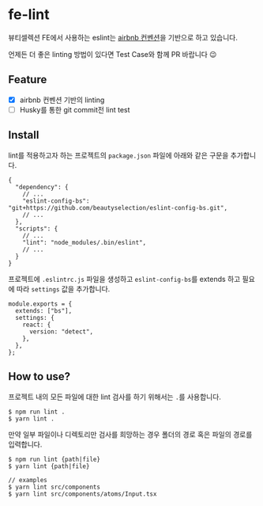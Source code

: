 # fe-lint

뷰티셀렉션 FE에서 사용하는 eslint는 [airbnb 컨벤션](https://github.com/airbnb/javascript)을 기반으로 하고 있습니다.

언제든 더 좋은 linting 방법이 있다면 Test Case와 함께 PR 바랍니다 😉

## Feature

- [x] airbnb 컨벤션 기반의 linting
- [ ] Husky를 통한 git commit전 lint test 

## Install

lint를 적용하고자 하는 프로젝트의 `package.json` 파일에 아래와 같은 구문을 추가합니다.

```
{
  "dependency": {
    // ...
    "eslint-config-bs": "git+https://github.com/beautyselection/eslint-config-bs.git",
    // ...
  },
  "scripts": {
    // ...
    "lint": "node_modules/.bin/eslint",
    // ...
  }
}
```

프로젝트에 `.eslintrc.js` 파일을 생성하고 `eslint-config-bs`를 extends 하고 필요에 따라 `settings` 값을 추가합니다.

```
module.exports = {
  extends: ["bs"],
  settings: {
    react: {
      version: "detect",
    },
  },
};
```

## How to use?

프로젝트 내의 모든 파일에 대한 lint 검사를 하기 위해서는 `.`를 사용합니다.

```
$ npm run lint .
$ yarn lint .
```

만약 일부 파일이나 디렉토리만 검사를 희망하는 경우 폴더의 경로 혹은 파일의 경로를 입력합니다.

```
$ npm run lint {path|file}
$ yarn lint {path|file}

// examples
$ yarn lint src/components
$ yarn lint src/components/atoms/Input.tsx
```
